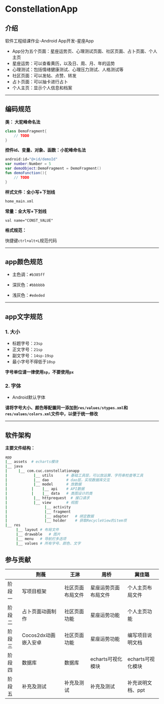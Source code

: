 # ConstellationApp

## 介绍
软件工程结课作业-Android App开发-星座App

* App分为五个页面：星座运势页、心理测试页面、社区页面、占卜页面、个人主页
* 星座运势：可以查看黄历，以及日、周、月、年的运势
* 心理测试：包括情绪健康测试、心理压力测试、人格测试等
* 社区页面：可以发帖、点赞、转发
* 占卜页面：可以抽卡进行占卜
* 个人主页：显示个人信息和档案



---


## 编码规范

**类： 大驼峰命名法**

```kotlin
class DemoFragment{
    // TODO
}
```

**控件id、变量、对象、函数：小驼峰命名法**

```Kotlin
android:id="@+id/demoId"
var number:Number = 5
var demoObject:DemoFragment = DemoFragment()
fun demoFunction(){
    // TODO 
}
```

**样式文件：全小写+下划线**

```kotlin
home_main.xml
```

**常量：全大写+下划线**

```
val name="CONST_VALUE"
```

**格式规范：**

快捷键`ctrl+alt+L`规范代码



---

## app颜色规范

* 主色调：`#b385ff`

* 深灰色：`#bbbbbb`

* 浅灰色：`#ededed`

  

---

## app文字规范

### 1. 大小

* 标题字号：`23sp`
* 正文字号：`21sp`
* 副文字号：`14sp-19sp`
* 最小字号不得低于`10sp`

**字号单位请一律使用`sp`，不要使用`px`**

### 2. 字体

* Android默认字体

  

**请将字号大小、颜色等配置同一添加到`res/values/stypes.xml`和`res/values/colors.xml`文件中，以便于统一修改**



---

## 软件架构
**主要文件结构：**

```bash
app
|__ assets	# echarts模块
|__ java
|     |__ com.cuc.constellationapp
|            |__ utils		# 基础工具层，可以放运算、字符串检查等工具
|            |__ dao	    # dao层，实现数据库交互
|            |__ model		# 放数据
|			|	 |__ api	# API数据
|			|	 |__ data	# 类图设计的类
|            |__ httprequest  # 接口请求
|            |__ view		# 视图
|		          |__ activity
|		          |__ fragment
|		          |__ adapter	# 绑定数据
|		          |__ holder	# 获取RecycleView的item项
|__ res
     |__ layout	# 布局文件
     |__ drawable	# 图片
     |__ menu	# 导航栏多选项
     |__ values	# 所有字号、颜色、文字
```




## 参与贡献

|        | 荆薇                 | 王淋             | 周桥                 | 冀佳璐            |
| ------ | -------------------- | ---------------- | -------------------- | ----------------- |
| 阶段一 | 写项目框架           | 社区页面布局文件 | 星座运势页面布局文件 | 个人主页布局文件  |
| 阶段二 | 占卜页面动画制作     | 社区页面功能     | 星座运势功能         | 个人主页功能      |
| 阶段三 | Cocos2dx动画嵌入安卓 | 社区页面功能     | 星座运势功能         | 编写项目说明文档  |
| 阶段四 | 数据库               | 数据库           | echarts可视化模块    | echarts可视化模块 |
| 阶段五 | 补充及测试           | 补充及测试       | 补充及测试           | 补充说明文档、ppt |